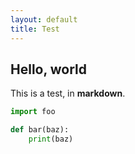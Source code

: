 ```yaml
---
layout: default
title: Test
---
```


## Hello, world

This is a test, in **markdown**.

```python
import foo

def bar(baz):
	print(baz)
```

